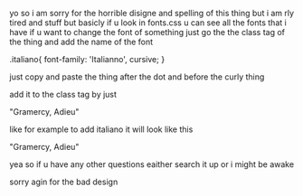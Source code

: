 yo so i am sorry for the horrible disigne and spelling of this thing but i am rly tired and stuff
but basicly
if u look in fonts.css u can see all the fonts that i have
if u want to change the font of something just go the the class tag of the thing and add the name of the font

.italiano{
    font-family: 'Italianno', cursive;
}

just copy and paste the thing after the dot and before the curly thing

add it to the class tag by just 

<p class="poemtitle">"Gramercy, Adieu"</p>
like for example to add italiano it will look like this
<p class="poemtitle italiano">"Gramercy, Adieu"</p>
yea so if u have any other questions
eaither search it up
or i might be awake

sorry agin for the bad design